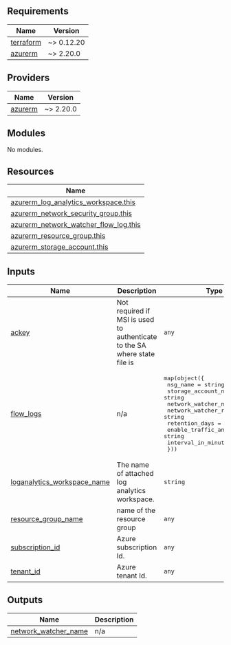<!-- BEGIN_TF_DOCS -->
## Requirements

| Name | Version |
|------|---------|
| <a name="requirement_terraform"></a> [terraform](#requirement\_terraform) | ~> 0.12.20 |
| <a name="requirement_azurerm"></a> [azurerm](#requirement\_azurerm) | ~> 2.20.0 |

## Providers

| Name | Version |
|------|---------|
| <a name="provider_azurerm"></a> [azurerm](#provider\_azurerm) | ~> 2.20.0 |

## Modules

No modules.

## Resources

| Name |
|------|
| [azurerm_log_analytics_workspace.this](https://registry.terraform.io/providers/hashicorp/azurerm/latest/docs/data-sources/log_analytics_workspace) |
| [azurerm_network_security_group.this](https://registry.terraform.io/providers/hashicorp/azurerm/latest/docs/data-sources/network_security_group) |
| [azurerm_network_watcher_flow_log.this](https://registry.terraform.io/providers/hashicorp/azurerm/latest/docs/resources/network_watcher_flow_log) |
| [azurerm_resource_group.this](https://registry.terraform.io/providers/hashicorp/azurerm/latest/docs/data-sources/resource_group) |
| [azurerm_storage_account.this](https://registry.terraform.io/providers/hashicorp/azurerm/latest/docs/data-sources/storage_account) |

## Inputs

| Name | Description | Type | Default | Required |
|------|-------------|------|---------|:--------:|
| <a name="input_ackey"></a> [ackey](#input\_ackey) | Not required if MSI is used to authenticate to the SA where state file is | `any` | `null` | no |
| <a name="input_flow_logs"></a> [flow\_logs](#input\_flow\_logs) | n/a | <pre>map(object({<br>    nsg_name                 = string<br>    storage_account_name     = string<br>    network_watcher_name     = string<br>    network_watcher_rg_name  = string<br>    retention_days           = string<br>    enable_traffic_analytics = string<br>    interval_in_minutes      = number<br>  }))</pre> | `{}` | no |
| <a name="input_loganalytics_workspace_name"></a> [loganalytics\_workspace\_name](#input\_loganalytics\_workspace\_name) | The name of attached log analytics workspace. | `string` | `null` | no |
| <a name="input_resource_group_name"></a> [resource\_group\_name](#input\_resource\_group\_name) | name of the resource group | `any` | n/a | yes |
| <a name="input_subscription_id"></a> [subscription\_id](#input\_subscription\_id) | Azure subscription Id. | `any` | n/a | yes |
| <a name="input_tenant_id"></a> [tenant\_id](#input\_tenant\_id) | Azure tenant Id. | `any` | n/a | yes |

## Outputs

| Name | Description |
|------|-------------|
| <a name="output_network_watcher_name"></a> [network\_watcher\_name](#output\_network\_watcher\_name) | n/a |
<!-- END_TF_DOCS -->